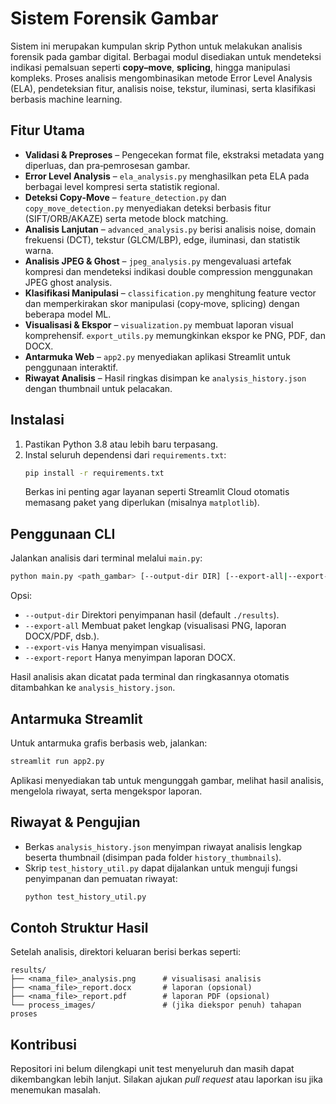 # Sistem Forensik Gambar

Sistem ini merupakan kumpulan skrip Python untuk melakukan analisis forensik pada gambar digital. Berbagai modul disediakan untuk mendeteksi indikasi pemalsuan seperti **copy–move**, **splicing**, hingga manipulasi kompleks. Proses analisis mengombinasikan metode Error Level Analysis (ELA), pendeteksian fitur, analisis noise, tekstur, iluminasi, serta klasifikasi berbasis machine learning.

## Fitur Utama

- **Validasi & Preproses** – Pengecekan format file, ekstraksi metadata yang diperluas, dan pra‑pemrosesan gambar.
- **Error Level Analysis** – `ela_analysis.py` menghasilkan peta ELA pada berbagai level kompresi serta statistik regional.
- **Deteksi Copy‑Move** – `feature_detection.py` dan `copy_move_detection.py` menyediakan deteksi berbasis fitur (SIFT/ORB/AKAZE) serta metode block matching.
- **Analisis Lanjutan** – `advanced_analysis.py` berisi analisis noise, domain frekuensi (DCT), tekstur (GLCM/LBP), edge, iluminasi, dan statistik warna.
- **Analisis JPEG & Ghost** – `jpeg_analysis.py` mengevaluasi artefak kompresi dan mendeteksi indikasi double compression menggunakan JPEG ghost analysis.
- **Klasifikasi Manipulasi** – `classification.py` menghitung feature vector dan memperkirakan skor manipulasi (copy‑move, splicing) dengan beberapa model ML.
- **Visualisasi & Ekspor** – `visualization.py` membuat laporan visual komprehensif. `export_utils.py` memungkinkan ekspor ke PNG, PDF, dan DOCX.
- **Antarmuka Web** – `app2.py` menyediakan aplikasi Streamlit untuk penggunaan interaktif.
- **Riwayat Analisis** – Hasil ringkas disimpan ke `analysis_history.json` dengan thumbnail untuk pelacakan.

## Instalasi

1. Pastikan Python 3.8 atau lebih baru terpasang.
2. Instal seluruh dependensi dari `requirements.txt`:
   ```bash
   pip install -r requirements.txt
   ```
   Berkas ini penting agar layanan seperti Streamlit Cloud otomatis memasang paket yang diperlukan (misalnya `matplotlib`).

## Penggunaan CLI

Jalankan analisis dari terminal melalui `main.py`:

```bash
python main.py <path_gambar> [--output-dir DIR] [--export-all|--export-vis|--export-report]
```

Opsi:
- `--output-dir`  Direktori penyimpanan hasil (default `./results`).
- `--export-all`  Membuat paket lengkap (visualisasi PNG, laporan DOCX/PDF, dsb.).
- `--export-vis`  Hanya menyimpan visualisasi.
- `--export-report`  Hanya menyimpan laporan DOCX.

Hasil analisis akan dicatat pada terminal dan ringkasannya otomatis ditambahkan ke `analysis_history.json`.

## Antarmuka Streamlit

Untuk antarmuka grafis berbasis web, jalankan:

```bash
streamlit run app2.py
```

Aplikasi menyediakan tab untuk mengunggah gambar, melihat hasil analisis, mengelola riwayat, serta mengekspor laporan.

## Riwayat & Pengujian

- Berkas `analysis_history.json` menyimpan riwayat analisis lengkap beserta thumbnail (disimpan pada folder `history_thumbnails`).
- Skrip `test_history_util.py` dapat dijalankan untuk menguji fungsi penyimpanan dan pemuatan riwayat:
  ```bash
  python test_history_util.py
  ```

## Contoh Struktur Hasil

Setelah analisis, direktori keluaran berisi berkas seperti:

```
results/
├── <nama_file>_analysis.png      # visualisasi analisis
├── <nama_file>_report.docx       # laporan (opsional)
├── <nama_file>_report.pdf        # laporan PDF (opsional)
└── process_images/               # (jika diekspor penuh) tahapan proses
```

## Kontribusi

Repositori ini belum dilengkapi unit test menyeluruh dan masih dapat dikembangkan lebih lanjut. Silakan ajukan *pull request* atau laporkan isu jika menemukan masalah.


